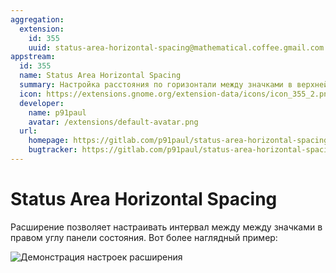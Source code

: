 ```yaml
---
aggregation:
  extension:
    id: 355
    uuid: status-area-horizontal-spacing@mathematical.coffee.gmail.com
appstream:
  id: 355
  name: Status Area Horizontal Spacing
  summary: Настройка расстояния по горизонтали между значками в верхней правой области состояния
  icon: https://extensions.gnome.org/extension-data/icons/icon_355_2.png
  developer:
    name: p91paul
    avatar: /extensions/default-avatar.png
  url:
    homepage: https://gitlab.com/p91paul/status-area-horizontal-spacing-gnome-shell-extension
    bugtracker: https://gitlab.com/p91paul/status-area-horizontal-spacing-gnome-shell-extension/issues
---
```


# Status Area Horizontal Spacing

Расширение позволяет настраивать интервал между между значками в правом углу панели состояния. Вот более наглядный пример:

![Демонстрация настроек расширения](/status-area-horizontal-spacing/demo.gif)

<!--@include: @extensions/.parts/show-install-steps.md-->
